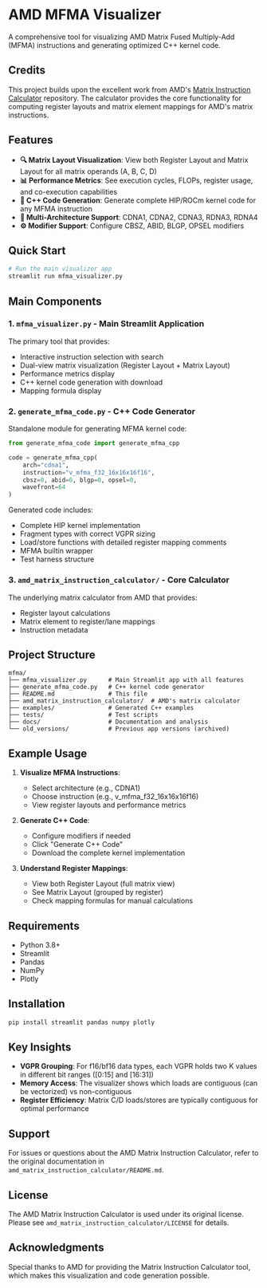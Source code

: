 # AMD MFMA Visualizer

A comprehensive tool for visualizing AMD Matrix Fused Multiply-Add (MFMA) instructions and generating optimized C++ kernel code.

## Credits

This project builds upon the excellent work from AMD's [Matrix Instruction Calculator](https://github.com/ROCm/amd_matrix_instruction_calculator) repository. The calculator provides the core functionality for computing register layouts and matrix element mappings for AMD's matrix instructions.

## Features

- **🔍 Matrix Layout Visualization**: View both Register Layout and Matrix Layout for all matrix operands (A, B, C, D)
- **📊 Performance Metrics**: See execution cycles, FLOPs, register usage, and co-execution capabilities
- **🚀 C++ Code Generation**: Generate complete HIP/ROCm kernel code for any MFMA instruction
- **🎯 Multi-Architecture Support**: CDNA1, CDNA2, CDNA3, RDNA3, RDNA4
- **⚙️ Modifier Support**: Configure CBSZ, ABID, BLGP, OPSEL modifiers

## Quick Start

```bash
# Run the main visualizer app
streamlit run mfma_visualizer.py
```

## Main Components

### 1. `mfma_visualizer.py` - Main Streamlit Application
The primary tool that provides:
- Interactive instruction selection with search
- Dual-view matrix visualization (Register Layout + Matrix Layout)
- Performance metrics display
- C++ kernel code generation with download
- Mapping formula display

### 2. `generate_mfma_code.py` - C++ Code Generator
Standalone module for generating MFMA kernel code:
```python
from generate_mfma_code import generate_mfma_cpp

code = generate_mfma_cpp(
    arch="cdna1",
    instruction="v_mfma_f32_16x16x16f16",
    cbsz=0, abid=0, blgp=0, opsel=0,
    wavefront=64
)
```

Generated code includes:
- Complete HIP kernel implementation
- Fragment types with correct VGPR sizing
- Load/store functions with detailed register mapping comments
- MFMA builtin wrapper
- Test harness structure

### 3. `amd_matrix_instruction_calculator/` - Core Calculator
The underlying matrix calculator from AMD that provides:
- Register layout calculations
- Matrix element to register/lane mappings
- Instruction metadata

## Project Structure

```
mfma/
├── mfma_visualizer.py      # Main Streamlit app with all features
├── generate_mfma_code.py   # C++ kernel code generator
├── README.md               # This file
├── amd_matrix_instruction_calculator/  # AMD's matrix calculator
├── examples/               # Generated C++ examples
├── tests/                  # Test scripts
├── docs/                   # Documentation and analysis
└── old_versions/           # Previous app versions (archived)
```

## Example Usage

1. **Visualize MFMA Instructions**:
   - Select architecture (e.g., CDNA1)
   - Choose instruction (e.g., v_mfma_f32_16x16x16f16)
   - View register layouts and performance metrics

2. **Generate C++ Code**:
   - Configure modifiers if needed
   - Click "Generate C++ Code"
   - Download the complete kernel implementation

3. **Understand Register Mappings**:
   - View both Register Layout (full matrix view)
   - See Matrix Layout (grouped by register)
   - Check mapping formulas for manual calculations

## Requirements

- Python 3.8+
- Streamlit
- Pandas
- NumPy
- Plotly

## Installation

```bash
pip install streamlit pandas numpy plotly
```

## Key Insights

- **VGPR Grouping**: For f16/bf16 data types, each VGPR holds two K values in different bit ranges ([0:15] and [16:31])
- **Memory Access**: The visualizer shows which loads are contiguous (can be vectorized) vs non-contiguous
- **Register Efficiency**: Matrix C/D loads/stores are typically contiguous for optimal performance

## Support

For issues or questions about the AMD Matrix Instruction Calculator, refer to the original documentation in `amd_matrix_instruction_calculator/README.md`.

## License

The AMD Matrix Instruction Calculator is used under its original license. Please see `amd_matrix_instruction_calculator/LICENSE` for details.

## Acknowledgments

Special thanks to AMD for providing the Matrix Instruction Calculator tool, which makes this visualization and code generation possible.
